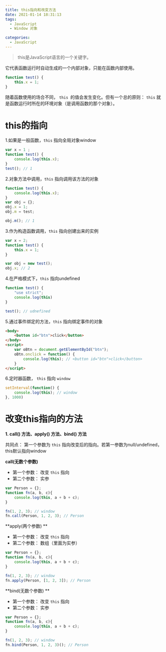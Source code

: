 ```yaml
---
title: this指向和改变方法
date: 2021-01-14 18:31:13
tags: 
  - JavaScript
  - Window 对象

categories: 
  - JavaScript
---
```


> this是JavaScript语言的一个关键字。

它代表函数运行时自动生成的一个内部对象，只能在函数内部使用。

```javascript
function test() {
	this.x = 1;
}
```

随着函数使用的场合不同， `this `的值会发生变化。但有一个总的原则： `this` 就是函数运行时所在的环境对象（是调用函数的那个对象）。

# this的指向

1.如果是一般函数，`this` 指向全局对象window

```javascript
var x = 1 ;
function test() {
    console.log(this.x);
}
test(); // 1
```

2.对象方法中调用，`this` 指向调用该方法的对象

```javascript
function test() {
    console.log(this.x);
}
var obj = {};
obj.x = 1;
obj.m = test;

obj.m(); // 1
```

3.作为构造函数调用，`this` 指向创建出来的实例

```javascript
var x = 2;
function test() {
    this.x = 1;
}

var obj = new test();
obj.x; // 2
```

4.在严格模式下，`this` 指向undefined

```javascript
function test() {
    "use strict";
    console.log(this)
}

test(); // udnefined
```

5.通过事件绑定的方法，`this` 指向绑定事件的对象

```html
<body>
    <button id="btn">click</button>
</body>
<script>
	var oBtn = document.getElementById("btn");
    oBtn.onclick = function() {
        console.log(this); // <button id="btn">click</button>
    }
</script>
```

6.定时器函数， `this` 指向 `window`

```javascript
setInterval(function() {
    console.log(this); // window
}, 1000)
```



# 改变this指向的方法

**1. call() 方法、apply() 方法、bind() 方法**

共同点： 第一个参数为 `this` 指向改变后的指向。若第一参数为null/undefined，this默认指向window

**call(无数个参数)**

- 第一个参数： 改变 `this` 指向
- 第二个参数： 实参

```javascript
var Person = {};
function fn(a, b, c){
    console.log(this, a + b + c);
}

fn(1, 2, 3); // window
fn.call(Person, 1, 2, 3); // Person
```

**apply(两个参数) **

- 第一个参数： 改变 `this` 指向
- 第二个参数： 数组（里面为实参）

```javascript
var Person = {};
function fn(a, b, c){
    console.log(this, a + b + c);
}

fn(1, 2, 3); // window
fn.apply(Person, [1, 2, 3]); // Person
```

**bind(无数个参数) **

- 第一个参数： 改变 `this` 指向
- 第二个参数： 实参

```javascript
var Person = {};
function fn(a, b, c){
    console.log(this, a + b + c);
}

fn(1, 2, 3); // window
fn.bind(Person, 1, 2, 3)(); // Person
```

